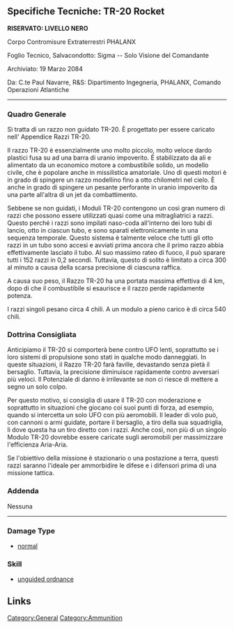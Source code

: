 ## Specifiche Tecniche: TR-20 Rocket

**RISERVATO: LIVELLO NERO**

Corpo Contromisure Extraterrestri PHALANX

Foglio Tecnico, Salvacondotto: Sigma -- Solo Visione del Comandante

Archiviato: 19 Marzo 2084

Da: C.te Paul Navarre, R&S: Dipartimento Ingegneria, PHALANX, Comando
Operazioni Atlantiche

------------------------------------------------------------------------

### Quadro Generale

Si tratta di un razzo non guidato TR-20. È progettato per essere
caricato nell' Appendice Razzi TR-20.

Il razzo TR-20 è essenzialmente uno molto piccolo, molto veloce dardo
plastici fusa su ad una barra di uranio impoverito. È stabilizzato da
ali e alimentato da un economico motore a combustibile solido, un
modello civile, che è popolare anche in missilistica amatoriale. Uno di
questi motori è in grado di spingere un razzo modellino fino a otto
chilometri nel cielo. È anche in grado di spingere un pesante perforante
in uranio impoverito da una parte all'altra di un jet da combattimento.

Sebbene se non guidati, i Moduli TR-20 contengono un così gran numero di
razzi che possono essere utilizzati quasi come una mitragliatrici a
razzi. Questo perché i razzi sono impilati naso-coda all'interno dei
loro tubi di lancio, otto in ciascun tubo, e sono sparati
elettronicamente in una sequenza temporale. Questo sistema è talmente
veloce che tutti gli otto razzi in un tubo sono accesi e avviati prima
ancora che il primo razzo abbia effettivamente lasciato il tubo. Al suo
massimo rateo di fuoco, il può sparare tutti i 152 razzi in 0,2 secondi.
Tuttavia, questo di solito è limitato a circa 300 al minuto a causa
della scarsa precisione di ciascuna raffica.

A causa suo peso, il Razzo TR-20 ha una portata massima effettiva di 4
km, dopo di che il combustibile si esaurisce e il razzo perde
rapidamente potenza.

I razzi singoli pesano circa 4 chili. A un modulo a pieno carico è di
circa 540 chili.

### Dottrina Consigliata

Anticipiamo il TR-20 si comporterà bene contro UFO lenti, soprattutto se
i loro sistemi di propulsione sono stati in qualche modo danneggiati. In
queste situazioni, il Razzo TR-20 farà faville, devastando senza pietà
il bersaglio. Tuttavia, la precisione diminuisce rapidamente contro
avversari più veloci. Il Potenziale di danno è irrilevante se non ci
riesce di mettere a segno un solo colpo.

Per questo motivo, si consiglia di usare il TR-20 con moderazione e
soprattutto in situazioni che giocano coi suoi punti di forza, ad
esempio, quando si intercetta un solo UFO con più aeromobili. Il leader
di volo può, con cannoni o armi guidate, portare il bersaglio, a tiro
della sua squadriglia, lì dove questa ha un tiro diretto con i razzi.
Anche così, non più di un singolo Modulo TR-20 dovrebbe essere caricate
sugli aeromobili per massimizzare l'efficienza Aria-Aria.

Se l'obiettivo della missione è stazionario o una postazione a terra,
questi razzi saranno l'ideale per ammorbidire le difese e i difensori
prima di una missione tattica.

### Addenda

Nessuna

------------------------------------------------------------------------

### Damage Type

- [normal](Damage/normal "wikilink")

### Skill

- [unguided ordnance](Skills/unguided "wikilink")

## Links

[Category:General](Category:General "wikilink")
[Category:Ammunition](Category:Ammunition "wikilink")
